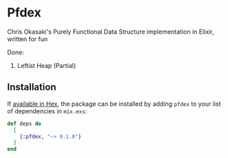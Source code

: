 # Pfdex

Chris Okasaki's Purely Functional Data Structure implementation in Elixir, written for fun

Done: 

1. Leftist Heap (Partial)

## Installation

If [available in Hex](https://hex.pm/docs/publish), the package can be installed
by adding `pfdex` to your list of dependencies in `mix.exs`:

```elixir
def deps do
  [
    {:pfdex, "~> 0.1.0"}
  ]
end
```